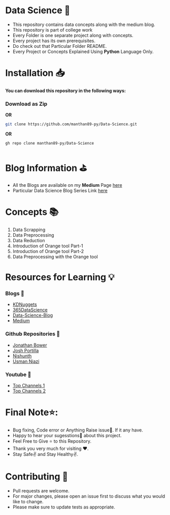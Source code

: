 
# Data Science 🏹
* This repository contains data concepts along with the medium blog.
* This repository is part of college work
* Every Folder is one separate project along with concepts.
* Every project has its own prerequisites.
* Do check out that Particular Folder README.
* Every Project or Concepts Explained Using **Python** Language Only.

# Installation 📥

**You can download this repository in the following ways:**

### Download as Zip

**OR**
```bash
git clone https://github.com/manthan89-py/Data-Science.git
```
**OR**
```bash
gh repo clone manthan89-py/Data-Science
```

# Blog Information ⛳
* All the Blogs are available on my **Medium** Page [here](https://manthan-bhikadiya.medium.com)
* Particular Data Science Blog Series Link [here](https://znap.link/manthan.bhikadiya)

# Concepts 📚
1. Data Scrapping
2. Data Preprocessing
3. Data Reduction
4. Introduction of Orange tool Part-1
5. Introduction of Orange tool Part-2
6. Data Preprocessing with the Orange tool

# Resources for Learning 💡
### Blogs 📗
* [KDNuggets](https://www.kdnuggets.com/websites/blogs.html)
* [365DataScience](https://365datascience.com/trending/51-data-science-blogs/)
* [Data-Science-Blog](https://data-science-blog.com/)
* [Medium](https://medium.com/@exastax/top-20-data-science-blogs-and-websites-for-data-scientists-d88b7d99740)

### Github Repositories 📕
* [Jonathan Bower](https://github.com/jonathan-bower/DataScienceResources)
* [Josh Portilla](https://github.com/jmportilla/Python-for-Algorithms--Data-Structures--and-Interviews)
* [Nishunth](https://github.com/nishunth/Datascience-Useful-PDF)
* [Usman Niazi](https://github.com/UsmanNiazi/365datascience)

### Youtube 📘
* [Top Channels 1](https://www.kdnuggets.com/2021/03/top-youtube-channels-data-science.html)
* [Top Channels 2](https://blog.feedspot.com/data_science_youtube_channels/)


# Final Note⭐:

* Bug fixing, Code error or Anything Raise issue🤚. If it any have.
* Happy to hear your sugesstions🤝 about this project.
* Feel Free to Give ⭐ to this Repository.
* Thank you very much for visiting ❤️.
* Stay Safe✌️ and Stay Healthy✌️.


# Contributing 🗽
* Pull requests are welcome. 
* For major changes, please open an issue first to discuss what you would like to change.
* Please make sure to update tests as appropriate.
